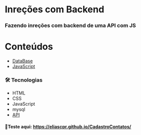# Inreções com Backend
### Fazendo inreções com backend de uma API com JS 


Conteúdos
==========
<!--ts-->
   * [DataBase](https://github.com/EliasCPR/CadastroContatos/blob/main/Fronend/db.sql)
   * [JavaScript](https://github.com/EliasCPR/CadastroContatos/blob/main/Fronend/contatos.js)
<!--te-->

### 🛠 Tecnologias

- HTML
- CSS
- JavaScript
- mysql
- [API](https://github.com/fernandoleonid/apiphp)

#### 🚀Teste aqui: https://eliascpr.github.io/CadastroContatos/

